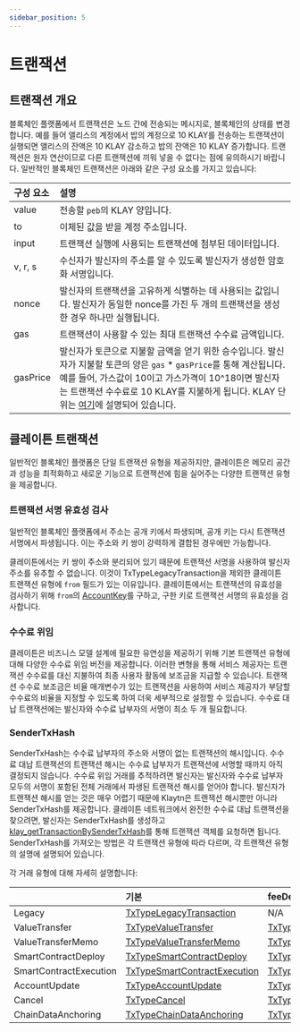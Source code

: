 ```yaml
---
sidebar_position: 5
---
```


# 트랜잭션

## 트랜잭션 개요 <a id="transactions-overview"></a>

블록체인 플랫폼에서 트랜잭션은 노드 간에 전송되는 메시지로, 블록체인의 상태를 변경합니다. 예를 들어 앨리스의 계정에서 밥의 계정으로 10 KLAY를 전송하는 트랜잭션이 실행되면 앨리스의 잔액은 10 KLAY 감소하고 밥의 잔액은 10 KLAY 증가합니다. 트랜잭션은 원자 연산이므로 다른 트랜잭션에 끼워 넣을 수 없다는 점에 유의하시기 바랍니다. 일반적인 블록체인 트랜잭션은 아래와 같은 구성 요소를 가지고 있습니다:

| 구성 요소 | 설명 |
| :--- | :--- |
| value | 전송할 `peb`의 KLAY 양입니다. |
| to | 이체된 값을 받을 계정 주소입니다. |
| input | 트랜잭션 실행에 사용되는 트랜잭션에 첨부된 데이터입니다. |
| v, r, s | 수신자가 발신자의 주소를 알 수 있도록 발신자가 생성한 암호화 서명입니다. |
| nonce | 발신자의 트랜잭션을 고유하게 식별하는 데 사용되는 값입니다. 발신자가 동일한 nonce를 가진 두 개의 트랜잭션을 생성한 경우 하나만 실행됩니다. |
| gas | 트랜잭션이 사용할 수 있는 최대 트랜잭션 수수료 금액입니다. |
| gasPrice | 발신자가 토큰으로 지불할 금액을 얻기 위한 승수입니다. 발신자가 지불할 토큰의 양은 `gas` \* `gasPrice`를 통해 계산됩니다. 예를 들어, 가스값이 10이고 가스가격이 10^18이면 발신자는 트랜잭션 수수료로 10 KLAY를 지불하게 됩니다. KLAY 단위는 [여기](../klaytn-native-coin-klay.md#units-of-klay)에 설명되어 있습니다. |

## 클레이튼 트랜잭션 <a id="klaytn-transactions"></a>

일반적인 블록체인 플랫폼은 단일 트랜잭션 유형을 제공하지만, 클레이튼은 메모리 공간과 성능을 최적화하고 새로운 기능으로 트랜잭션에 힘을 실어주는 다양한 트랜잭션 유형을 제공합니다.

### 트랜잭션 서명 유효성 검사 <a id="signature-validation-of-transactions"></a>

일반적인 블록체인 플랫폼에서 주소는 공개 키에서 파생되며, 공개 키는 다시 트랜잭션 서명에서 파생됩니다. 이는 주소와 키 쌍이 강력하게 결합된 경우에만 가능합니다.

클레이튼에서는 키 쌍이 주소와 분리되어 있기 때문에 트랜잭션 서명을 사용하여 발신자 주소를 유추할 수 없습니다. 이것이 TxTypeLegacyTransaction을 제외한 클레이튼 트랜잭션 유형에 `from` 필드가 있는 이유입니다. 클레이튼에서는 트랜잭션의 유효성을 검사하기 위해 `from`의 [AccountKey](../accounts.md#account-key)를 구하고, 구한 키로 트랜잭션 서명의 유효성을 검사합니다.

### 수수료 위임 <a id="fee-delegation"></a>

클레이튼은 비즈니스 모델 설계에 필요한 유연성을 제공하기 위해 기본 트랜잭션 유형에 대해 다양한 수수료 위임 버전을 제공합니다. 이러한 변형을 통해 서비스 제공자는 트랜잭션 수수료를 대신 지불하여 최종 사용자 활동에 보조금을 지급할 수 있습니다. 트랜잭션 수수료 보조금은 비율 매개변수가 있는 트랜잭션을 사용하여 서비스 제공자가 부담할 수수료의 비율을 지정할 수 있도록 하여 더욱 세부적으로 설정할 수 있습니다. 수수료 대납 트랜잭션에는 발신자와 수수료 납부자의 서명이 최소 두 개 필요합니다.

### SenderTxHash <a id="sendertxhash"></a>

SenderTxHash는 수수료 납부자의 주소와 서명이 없는 트랜잭션의 해시입니다. 수수료 대납 트랜잭션의 트랜잭션 해시는 수수료 납부자가 트랜잭션에 서명할 때까지 아직 결정되지 않습니다. 수수료 위임 거래를 추적하려면 발신자는 발신자와 수수료 납부자 모두의 서명이 포함된 전체 거래에서 파생된 트랜잭션 해시를 얻어야 합니다. 발신자가 트랜잭션 해시를 얻는 것은 매우 어렵기 때문에 Klaytn은 트랜잭션 해시뿐만 아니라 SenderTxHash를 제공합니다. 클레이튼 네트워크에서 완전한 수수료 대납 트랜잭션을 찾으려면, 발신자는 SenderTxHash를 생성하고 [klay_getTransactionBySenderTxHash](../../references/json-rpc/klay/transaction.md#klay_gettransactionbysendertxhash)를 통해 트랜잭션 객체를 요청하면 됩니다. SenderTxHash를 가져오는 방법은 각 트랜잭션 유형에 따라 다르며, 각 트랜잭션 유형의 설명에 설명되어 있습니다.

각 거래 유형에 대해 자세히 설명합니다:

| | 기본 | feeDelegation | 부분 수수료 위임 |
| :--- | :--- | :--- | :--- |
| Legacy | [TxTypeLegacyTransaction](./basic.md#txtypelegacytransaction) | N/A | N/A | N/A |
| ValueTransfer | [TxTypeValueTransfer](./basic.md#txtypevaluetransfer) | [TxTypeFeeDelegatedValueTransfer](./fee-delegation.md#txtypefeedelegatedvaluetransfer) | [TxTypeFeeDelegatedValueTransferWithRatio](./partial-fee-delegation.md#txtypefeedelegatedvaluetransferwithratio) |
| ValueTransferMemo | [TxTypeValueTransferMemo](./basic.md#txtypevaluetransfermemo) | [TxTypeFeeDelegatedValueTransferMemo](./fee-delegation.md#txtypefeedelegatedvaluetransfermemo) | [TxTypeFeeDelegatedValueTransferMemoWithRatio](./partial-fee-delegation.md#txtypefeedelegatedvaluetransfermemowithratio) |
| SmartContractDeploy | [TxTypeSmartContractDeploy](./basic.md#txtypesmartcontractdeploy) | [TxTypeFeeDelegatedSmartContractDeploy](./fee-delegation.md#txtypefeedelegatedsmartcontractdeploy) | [TxTypeFeeDelegatedSmartContractDeployWithRatio](./partial-fee-delegation.md#txtypefeedelegatedsmartcontractdeploywithratio) |
| SmartContractExecution | [TxTypeSmartContractExecution](./basic.md#txtypesmartcontractexecution) | [TxTypeFeeDelegatedSmartContractExecution](./fee-delegation.md#txtypefeedelegatedsmartcontractexecution) | [TxTypeFeeDelegatedSmartContractExecutionWithRatio](./partial-fee-delegation.md#txtypefeedelegatedsmartcontractexecutionwithratio) |
| AccountUpdate | [TxTypeAccountUpdate](./basic.md#txtypeaccountupdate) | [TxTypeFeeDelegatedAccountUpdate](./fee-delegation.md#txtypefeedelegatedaccountupdate) | [TxTypeFeeDelegatedAccountUpdateWithRatio](./partial-fee-delegation.md#txtypefeedelegatedaccountupdatewithratio) |
| Cancel | [TxTypeCancel](./basic.md#txtypecancel) | [TxTypeFeeDelegatedCancel](./fee-delegation.md#txtypefeedelegatedcancel) | [TxTypeFeeDelegatedCancelWithRatio](./partial-fee-delegation.md#txtypefeedelegatedcancelwithratio) |
| ChainDataAnchoring | [TxTypeChainDataAnchoring](./basic.md#txtypechaindataanchoring) | [TxTypeFeeDelegatedChainDataAnchoring](./fee-delegation.md#txtypefeedelegatedchaindataanchoring) | [TxTypeFeeDelegatedChainDataAnchoringWithRatio](./partial-fee-delegation.md#txtypefeedelegatedchaindataanchoringwithratio)|


